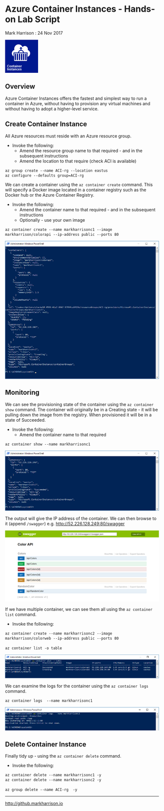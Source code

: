 # Azure Container Instances - Hands-on Lab Script

Mark Harrison : 24 Nov 2017

![](Images/ACI.png)

## Overview

Azure Container Instances offers the fastest and simplest way to run a container in Azure, without having to provision any virtual machines and without having to adopt a higher-level service.

## Create Container Instance

All Azure resources must reside with an Azure resource group.

- Invoke the following:
  - Amend the resource group name to that required - and in the subsequent instructions
  - Amend the location to that require (check ACI is available)

```text
az group create --name ACI-rg --location eastus
az configure --defaults group=ACI-rg
```

We can create a container using the `az container create` command.  This will specify a Docker image located in a container registry such as the Docker hub or the Azure Container Registry.

- Invoke the following:
  - Amend the container name to that required - and in the subsequent instructions
  - Optionally - use your own image

```text
az container create --name markharrisonc1 --image markharrison/colorapi --ip-address public --ports 80
```

![](Images/ACICreate.png)

## Monitoring

We can see the provisioning state of the container using the `az container show` command.  The container will originally be in a Creating state - it will be pulling down the image from the registry. When provisioned it will be in a state of Succeeded.

- Invoke the following:
  - Amend the container name to that required

```text
az container show --name markharrisonc1
```

![](Images/ACIShow.png)

The output will give the IP address of the container.  We can then browse to it (append `/swagger`) e.g. <http://52.226.128.249:80/swagger>

![](Images/ACIBrowse.png)

If we have multiple container, we can see them all using the `az container list` command.

- Invoke the following:

```text
az container create --name markharrisonc2 --image markharrison/colorweb --ip-address public --ports 80

az container list -o table
```

![](Images/ACIList.png)

We can examine the logs for the container using the `az container logs` command.

```text
az container logs  --name markharrisonc1
```

![](Images/ACILogs.png)

## Delete Container Instance

Finally tidy up - using the `az container delete` command.

- Invoke the following:

```text
az container delete --name markharrisonc1 -y
az container delete --name markharrisonc2 -y

az group delete --name ACI-rg  -y
```

---
<http://github.markharrison.io>